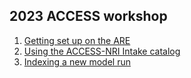 ## 2023 ACCESS workshop
1. <a href="https://github.com/ACCESS-NRI/workshop-training-2023/blob/main/intake/ARE_setup_guide.md" target="_blank">Getting set up on the ARE</a>
2. <a href="https://github.com/ACCESS-NRI/workshop-training-2023/blob/main/intake/Intake_tutorial_p1.ipynb" target="_blank">Using the ACCESS-NRI Intake catalog</a>
3. <a href="https://github.com/ACCESS-NRI/workshop-training-2023/blob/main/intake/Intake_tutorial_p2.ipynb" target="_blank">Indexing a new model run</a>